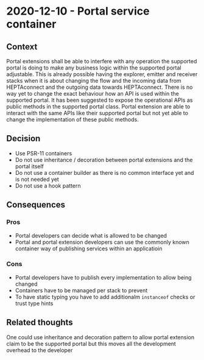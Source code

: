 # 2020-12-10 - Portal service container

## Context

Portal extensions shall be able to interfere with any operation the supported portal is doing to make any business logic within the supported portal adjustable.
This is already possible having the explorer, emitter and receiver stacks when it is about changing the flow and the incoming data from HEPTAconnect and the outgoing data towards HEPTAconnect.
There is no way yet to change the exact behaviour how an API is used within the supported portal.
It has been suggested to expose the operational APIs as public methods in the supported portal class.
Portal extension are able to interact with the same APIs like their supported portal but not yet able to change the implementation of these public methods.


## Decision

* Use PSR-11 containers
* Do not use inheritance / decoration between portal extensions and the portal itself
* Do not use a container builder as there is no common interface yet and is not needed yet
* Do not use a hook pattern

## Consequences

### Pros

* Portal developers can decide what is allowed to be changed
* Portal and portal extension developers can use the commonly known container way of publishing services within an applicatioin


### Cons

* Portal developers have to publish every implementation to allow being changed
* Containers have to be managed per stack to prevent
* To have static typing you have to add additionalm `instanceof` checks or trust type hints


## Related thoughts

One could use inheritance and decoration pattern to allow portal extension claim to be the supported portal but this moves all the development overhead to the developer
